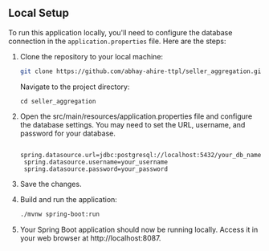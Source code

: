 ## Local Setup

To run this application locally, you'll need to configure the database connection in the `application.properties` file. 
Here are the steps:

1. Clone the repository to your local machine:
   ```bash
   git clone https://github.com/abhay-ahire-ttpl/seller_aggregation.git
   ```

   Navigate to the project directory:

   ```
   cd seller_aggregation
   ```

2. Open the src/main/resources/application.properties file and configure the database settings. You may need to set the URL, username, and password for your database.

   ```
    spring.datasource.url=jdbc:postgresql://localhost:5432/your_db_name
    spring.datasource.username=your_username
    spring.datasource.password=your_password
   ```

3. Save the changes.


4. Build and run the application:

   ``` bash
   ./mvnw spring-boot:run
   ```

5. Your Spring Boot application should now be running locally. Access it in your web browser at http://localhost:8087.